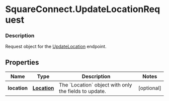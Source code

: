 # SquareConnect.UpdateLocationRequest

### Description

Request object for the [UpdateLocation](#endpoint-updatelocation) endpoint.

## Properties
Name | Type | Description | Notes
------------ | ------------- | ------------- | -------------
**location** | [**Location**](Location.md) | The &#x60;Location&#x60; object with only the fields to update. | [optional] 


